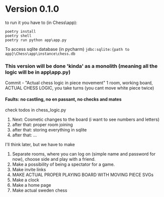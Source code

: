 # Version 0.1.0
to run it you have to (in Chess\app):
```commandline
poetry install
poetry shell
poetry run python app\app.py
```

To access sqlite database (in pycharm)
```jdbc:sqlite:{path to app}\Chess\app\instance\chess.db```

### This version will be done 'kinda' as a monolith (meaning all the logic will be in app\app.py)
Commit - "Actual chess logic in piece movement"
1 room, working board, ACTUAL CHESS LOGIC, you take turns (you cant move white piece twice)
#### Faults: no castling, no en passant, no checks and mates
check todos in chess_logic.py

1) Next: Cosmetic changes to the board (i want to see numbers and letters)
2) after that: proper room joining
3) after that: storing everything in sqlite
4) after that: ... 

I'll think later, but we have to make

1) Separate rooms, where you can log on (simple name and password for now), choose side and play with a friend.
2) Make a possibility of being a spectator for a game.
3) Make invite links
4) MAKE ACTUAL PROPER PLAYING BOARD WITH MOVING PIECE SVGs
5) Make a clock
6) Make a home page
7) Make actual sweden chess
